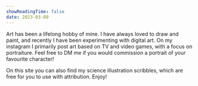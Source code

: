 ```yaml
---
showReadingTime: false
date: 2023-03-09
---
```


Art has been a lifelong hobby of mine. I have always loved to draw and paint, and recently I have been experimenting with digital art. 
On my instagram I primarily post art based on TV and video games, with a focus on portraiture. 
Feel free to DM me if you would commission a portrait of your favourite character!

[instagram]: https://www.instagram.com/paintingbybex

On this site you can also find my science illustration scribbles, which
are free for you to use with attribution. Enjoy! 